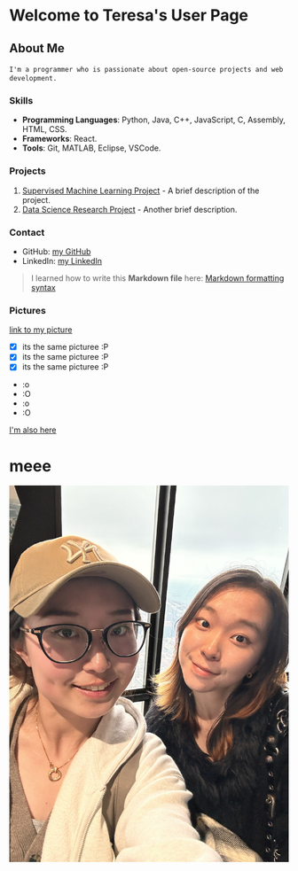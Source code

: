# Welcome to Teresa's User Page

## About Me
```
I'm a programmer who is passionate about open-source projects and web development.
```

### Skills

- **Programming Languages**: Python, Java, C++, JavaScript, C, Assembly, HTML, CSS. 
- **Frameworks**: React. 
- **Tools**: Git, MATLAB, Eclipse, VSCode.

### Projects

1. [Supervised Machine Learning Project](https://example.com) - A brief description of the project.
2. [Data Science Research Project](https://drive.google.com/file/d/1Zw-pNmCZJzKK4eoqQD8Uy3n40sGu0slP/view?usp=drive_link) - Another brief description.

### Contact

- GitHub: [my GitHub](https://github.com/tsatn/CSE110_Spring24)
- LinkedIn: [my LinkedIn](https://www.linkedin.com/in/teresa-tian/)

> I learned how to write this **Markdown file** here: [Markdown formatting syntax](https://docs.github.com/en/get-started/writing-on-github/getting-started-with-writing-and-formatting-on-github/basic-writing-and-formatting-syntax)

### Pictures
[link to my picture](meee.jpeg)

- [x] its the same picturee :P
- [x] its the same picturee :P
- [x] its the same picturee :P
  
- :o 
- :O
- :o
- :O
  
[I'm also here](#meee)

# meee 
![Alt text](meee.png)





